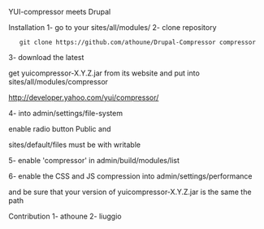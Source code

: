 YUI-compressor meets Drupal


Installation
1-  go to your sites/all/modules/
2-  clone repository

       git clone https://github.com/athoune/Drupal-Compressor compressor

3-  download the latest 

get yuicompressor-X.Y.Z.jar from its website and put into  sites/all/modules/compressor

http://developer.yahoo.com/yui/compressor/



4-  into  admin/settings/file-system

enable radio button Public and

sites/default/files  must be with writable


5- enable 'compressor' in admin/build/modules/list 

6- enable the CSS and JS compression into admin/settings/performance

and be sure that your version of yuicompressor-X.Y.Z.jar is the same the path


Contribution
1- athoune
2- liuggio




